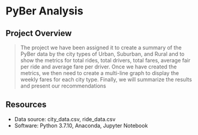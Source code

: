 # PyBer Analysis

## Project Overview
> The project we have been assigned it to create a summary of the PyBer data by the city types of Urban, Suburban, and Rural and to show the metrics for total rides, total drivers, total fares, average fair per ride and average fare per driver. Once we have created the metrics, we then need to create a multi-line graph to display the weekly fares for each city type. Finally, we will summarize the results and present our recommendations

## Resources
* Data source: city_data.csv, ride_data.csv
* Software: Python 3.7.10, Anaconda, Jupyter Notebook
